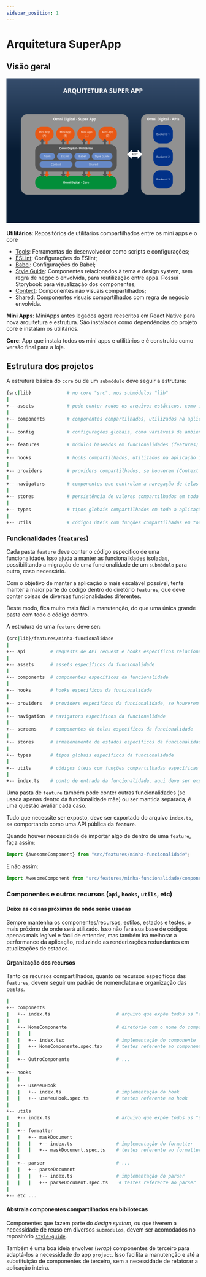 ```yaml
---
sidebar_position: 1
---
```


# Arquitetura SuperApp

## Visão geral

![image](./img/project-architecture.png)

**Utilitários**: Repositórios de utilitários compartilhados entre os mini apps e o core

- [Tools](https://github.com/microfrontend/project-tools-mf): Ferramentas de desenvolvedor como scripts e configurações;
- [ESLint](https://github.com/microfrontend/eslint-config-mf-project): Configurações do ESlint;
- [Babel](https://github.com/microfrontend/babel-preset-mf-project): Configurações do Babel;
- [Style Guide](https://github.com/microfrontend/project-style-guide-mf): Componentes relacionados à tema e design system, sem regra de negócio envolvida, para reutilização entre apps. Possui Storybook para visualização dos componentes;
- [Context](https://github.com/microfrontend/project-context-mf): Componentes não visuais compartilhados;
- [Shared](https://github.com/microfrontend/project-shared-mf): Componentes visuais compartilhados com regra de negócio envolvida.

**Mini Apps**: MiniApps antes legados agora reescritos em React Native para nova arquitetura e estrutura. São instalados como dependências do projeto core e instalam os utilitários.

**Core**: App que instala todos os mini apps e utilitários e é construído como versão final para a loja.

## Estrutura dos projetos

A estrutura básica do `core` ou de um `submódulo` deve seguir a estrutura:

```sh
{src|lib}             # no core "src", nos submódulos "lib"
|
+-- assets            # pode conter rodos os arquivos estáticos, como imagens e ícones (fonts devem ficar na pasta "assets" do React Native)
|
+-- components        # componentes compartilhados, utilizados na aplicação inteira
|
+-- config            # configurações globais, como variáveis de ambiente
|
+-- features          # módulos baseados em funcionalidades (features)
|
+-- hooks             # hooks compartilhados, utilizados na aplicação inteira
|
+-- providers         # providers compartilhados, se houverem (Context API, etc)
|
+-- navigators        # componentes que controlam a navegação de telas de toda a aplicação
|
+-- stores            # persistência de valores compartilhados em toda a aplicação (async-storage, secure-storage, etc)
|
+-- types             # tipos globais compartilhados em toda a aplicação
|
+-- utils             # códigos úteis com funções compartilhadas em toda a aplicação
```

### Funcionalidades (`features`)

Cada pasta `feature` deve conter o código específico de uma funcionalidade. Isso ajuda a manter as funcionalidades isoladas, possibilitando a migração de uma funcionalidade de um `submódulo` para outro, caso necessário.

Com o objetivo de manter a aplicação o mais escalável possível, tente manter a maior parte do código dentro do diretório `features`, que deve conter coisas de diversas funcionalidades diferentes.

Deste modo, fica muito mais fácil a manutenção, do que uma única grande pasta com todo o código dentro.

A estrutura de uma `feature` deve ser:

```sh
{src|lib}/features/minha-funcionalidade
|
+-- api         # requests de API request e hooks específicos relacionados a chamadas de API
|
+-- assets      # assets específicos da funcionalidade
|
+-- components  # componentes específicos da funcionalidade
|
+-- hooks       # hooks específicos da funcionalidade
|
+-- providers   # providers específicos da funcionalidade, se houverem (Context API, etc)
|
+-- navigation  # navigators específicos da funcionalidade
|
+-- screens     # componentes de telas específicos da funcionalidade
|
+-- stores      # armazenamento de estados específicos da funcionalidade (async-storage, secure-storage, etc)
|
+-- types       # tipos globais específicos da funcionalidade
|
+-- utils       # códigos úteis com funções compartilhadas específicas da funcionalidade
|
+-- index.ts    # ponto de entrada da funcionalidade, aqui deve ser exportado o Navigator da funcionalidade, bem como qualquer API que precise ficar exposta
```

Uma pasta de `feature` também pode conter outras funcionalidades (se usada apenas dentro da funcionalidade mãe) ou ser mantida separada, é uma questão avaliar cada caso.

Tudo que necessite ser exposto, deve ser exportado do arquivo `index.ts`, se comportando como uma API pública da `feature`.

Quando houver necessidade de importar algo de dentro de uma `feature`, faça assim:

```ts
import {AwesomeComponent} from "src/features/minha-funcionalidade";
```

E não assim:

```ts
import AwesomeComponent from "src/features/minha-funcionalidade/components/AwesomeComponent";
```

### Componentes e outros recursos (`api`, `hooks`, `utils`, etc)

#### Deixe as coisas próximas de onde serão usadas

Sempre mantenha os componentes/recursos, estilos, estados e testes, o mais próximo de onde será utilizado.
Isso não fará sua base de códigos apenas mais legível e fácil de entender, mas também irá melhorar a performance da aplicação, reduzindo as renderizações redundantes em atualizações de estados.

#### Organização dos recursos

Tanto os recursos compartilhados, quanto os recursos específicos das `features`, devem seguir um padrão de nomenclatura e organização das pastas.

```sh
|
+-- components
|   +-- index.ts                        # arquivo que expõe todos os "components" acessíveis de fora do módulo/feature
|   |
|   +-- NomeComponente                  # diretório com o nome do componente em CamelCase
|   |   |
|   |   +-- index.tsx                   # implementação do componente
|   |   +-- NomeComponente.spec.tsx     # testes referente ao componente
|   |
|   +-- OutroComponente                 # ...
|
+-- hooks
|   |
|   +-- useMeuHook
|   |   +-- index.ts                    # implementação do hook
|   |   +-- useMeuHook.spec.ts          # testes referente ao hook
|
+-- utils
|   +-- index.ts                        # arquivo que expõe todos os "utils" acessíveis de fora do módulo/feature
|   |
|   +-- formatter
|   |   +-- maskDocument
|   |   |   +-- index.ts                # implementação do formatter
|   |   |   +-- maskDocument.spec.ts    # testes referente ao formatter
|   |
|   +-- parser                          # ...
|   |   +-- parseDocument
|   |   |   +-- index.ts                # implementação do parser
|   |   |   +-- parseDocument.spec.ts    # testes referente ao parser
|
+-- etc ...
```

#### Abstraia componentes compartilhados em bibliotecas

Componentes que fazem parte do *design system*, ou que tiverem a necessidade de reuso em diversos `submódulos`, devem ser acomodados no repositório [`style-guide`](../architecture/style-guide.md).

Também é uma boa ideia envolver (*wrap*) componentes de terceiro para adaptá-los a necessidade do app `project`.
Isso facilita a manutenção e até a substituição de componentes de terceiro, sem a necessidade de refatorar a aplicação inteira.
